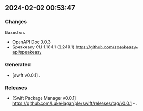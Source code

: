 

## 2024-02-02 00:53:47
### Changes
Based on:
- OpenAPI Doc 0.0.3 
- Speakeasy CLI 1.164.1 (2.248.1) https://github.com/speakeasy-api/speakeasy
### Generated
- [swift v0.0.1] .
### Releases
- [Swift Package Manager v0.0.1] https://github.com/LukeHagar/plexswift/releases/tag/v0.0.1 - .